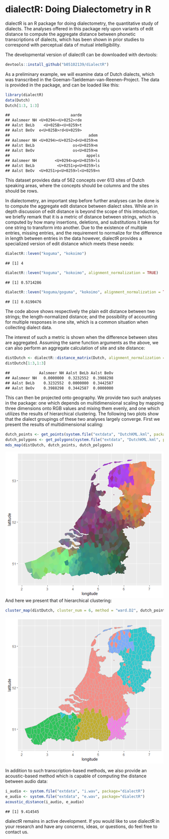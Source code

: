dialectR: Doing Dialectometry in R
================

dialectR is an R package for doing dialectometry, the quantitative study
of dialects. The analyses offered in this package rely upon variants of
edit distance to compute the aggregate distance between phonetic
transcriptions of dialects, which has been shown in prior studies to
correspond with perceptual data of mutual intelligibility.

The developmental version of dialectR can be downloaded with devtools:

``` r
devtools::install_github("b05102139/dialectR")
```

As a preliminary example, we will examine data of Dutch dialects, which
was transcribed in the Goeman-Taeldeman-van-Reenen-Project. The data is
provided in the package, and can be loaded like this:

``` r
library(dialectR)
data(Dutch)
Dutch[1:3, 1:3]
```

    ##                           aarde
    ## Aalsmeer NH <U+0294><U+0252>rde
    ## Aalst BeLb    <U+025B><U+0259>t
    ## Aalst BeOv  e<U+025B>rd<U+0259>
    ##                                   adem
    ## Aalsmeer NH <U+0294><U+0252>d<U+0259>m
    ## Aalst BeLb                 os<U+0259>m
    ## Aalst BeOv                 os<U+0259>m
    ##                                  appels
    ## Aalsmeer NH        <U+0294>ap<U+0259>ls
    ## Aalst BeLb          <U+0251>p<U+0259>ls
    ## Aalst BeOv  <U+0251>p<U+0259>l<U+0259>n

This dataset provides data of 562 concepts over 613 sites of Dutch
speaking areas, where the concepts should be columns and the sites
should be rows.

In dialectometry, an important step before further analyses can be done
is to compute the aggregate edit distance between dialect sites. While
an in depth discussion of edit distance is beyond the scope of this
introduction, we briefly remark that it is a metric of distance between
strings, which is computed by how many insertions, deletions, and
substitutions it takes for one string to transform into another. Due to
the existence of multiple entries, missing entries, and the requirement
to normalize for the difference in length between entries in the data
however, dialectR provides a specialized version of edit distance which
meets these needs:

``` r
dialectR::leven("koguma", "kokoimo")
```

    ## [1] 4

``` r
dialectR::leven("koguma", "kokoimo", alignment_normalization = TRUE)
```

    ## [1] 0.5714286

``` r
dialectR::leven("koguma/goguma", "kokoimo", alignment_normalization = TRUE, delim = "/")
```

    ## [1] 0.6190476

The code above shows respectively the plain edit distance between two
strings; the length-normalized distance; and the possibility of
accounting for multiple responses in one site, which is a common
situation when collecting dialect data.

The interest of such a metric is shown when the difference between sites
are aggregated. Assuming the same function arguments as the above, we
can also perform an aggregate calculation of site and site distance:

``` r
distDutch <- dialectR::distance_matrix(Dutch, alignment_normalization = TRUE)
distDutch[1:3,1:3]
```

    ##             Aalsmeer NH Aalst BeLb Aalst BeOv
    ## Aalsmeer NH   0.0000000  0.3232552  0.3988298
    ## Aalst BeLb    0.3232552  0.0000000  0.3442587
    ## Aalst BeOv    0.3988298  0.3442587  0.0000000

This can then be projected onto geography. We provide two such analyses
in the package: one which depends on multidimensional scaling by mapping
three dimensions onto RGB values and mixing them evenly, and one which
utilizes the results of hierarchical clustering. The following two plots
show that the dialect groupings of these two analyses largely converge.
First we present the results of multidimensional scaling:

``` r
dutch_points <- get_points(system.file("extdata", "DutchKML.kml", package="dialectR"))
dutch_polygons <- get_polygons(system.file("extdata", "DutchKML.kml", package="dialectR"))
mds_map(distDutch, dutch_points, dutch_polygons)
```

<img src="README_files/figure-gfm/unnamed-chunk-29-1.png" style="display: block; margin: auto;" />
And here we present that of hierarchical clustering:

``` r
cluster_map(distDutch, cluster_num = 6, method = "ward.D2", dutch_points, dutch_polygons)
```

<img src="README_files/figure-gfm/unnamed-chunk-30-1.png" style="display: block; margin: auto;" />

In addition to such transcription-based methods, we also provide an
acoustic-based method which is capable of computing the distance between
audio data:

``` r
i_audio <- system.file("extdata", "i.wav", package="dialectR")
e_audio <- system.file("extdata", "e.wav", package="dialectR")
acoustic_distance(i_audio, e_audio)
```

    ## [1] 9.414545

dialectR remains in active development. If you would like to use
dialectR in your research and have any concerns, ideas, or questions, do
feel free to contact us.
